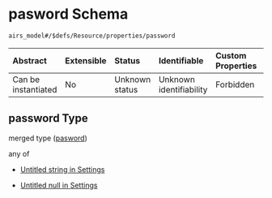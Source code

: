 # pasword Schema

```txt
airs_model#/$defs/Resource/properties/password
```



| Abstract            | Extensible | Status         | Identifiable            | Custom Properties | Additional Properties | Access Restrictions | Defined In                                                                   |
| :------------------ | :--------- | :------------- | :---------------------- | :---------------- | :-------------------- | :------------------ | :--------------------------------------------------------------------------- |
| Can be instantiated | No         | Unknown status | Unknown identifiability | Forbidden         | Allowed               | none                | [model.schema.json\*](../../../out/model.schema.json "open original schema") |

## password Type

merged type ([pasword](model-defs-resource-properties-pasword.md))

any of

*   [Untitled string in Settings](model-defs-resource-properties-pasword-anyof-0.md "check type definition")

*   [Untitled null in Settings](model-defs-resource-properties-pasword-anyof-1.md "check type definition")
